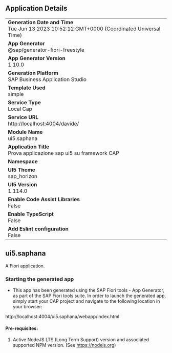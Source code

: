 ## Application Details
|               |
| ------------- |
|**Generation Date and Time**<br>Tue Jun 13 2023 10:52:12 GMT+0000 (Coordinated Universal Time)|
|**App Generator**<br>@sap/generator-fiori-freestyle|
|**App Generator Version**<br>1.10.0|
|**Generation Platform**<br>SAP Business Application Studio|
|**Template Used**<br>simple|
|**Service Type**<br>Local Cap|
|**Service URL**<br>http://localhost:4004/davide/
|**Module Name**<br>ui5.saphana|
|**Application Title**<br>Prova applicazione sap ui5 su framework CAP|
|**Namespace**<br>|
|**UI5 Theme**<br>sap_horizon|
|**UI5 Version**<br>1.114.0|
|**Enable Code Assist Libraries**<br>False|
|**Enable TypeScript**<br>False|
|**Add Eslint configuration**<br>False|

## ui5.saphana

A Fiori application.

### Starting the generated app

-   This app has been generated using the SAP Fiori tools - App Generator, as part of the SAP Fiori tools suite.  In order to launch the generated app, simply start your CAP project and navigate to the following location in your browser:

http://localhost:4004/ui5.saphana/webapp/index.html

#### Pre-requisites:

1. Active NodeJS LTS (Long Term Support) version and associated supported NPM version.  (See https://nodejs.org)


